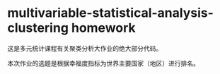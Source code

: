 # multivariable-statistical-analysis-clustering homework



这是多元统计课程有关聚类分析大作业的绝大部分代码。

本次作业的选题是根据幸福度指标为世界主要国家（地区）进行排名。
